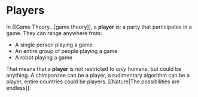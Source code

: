# Players
In [[Game Theory...|game theory]], a **player** is: a party that participates in a game. They can range anywhere from:
- A single person playing a game
- An entire group of people playing a game
- A robot playing a game

That means that a **player** is not restricted to *only* humans, but could be anything. A chimpanzee can be a player, a rudimentary algorithm can be a player, entire countries could be players. [[Nature|The possibilities are endless]].